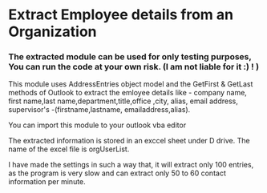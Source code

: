 # Extract Employee details from an Organization

### The extracted module can be used for only testing purposes, You can run the code at your own risk. (I am not liable for it :) ! )

This module uses AddressEntries object model and the GetFirst & GetLast methods of Outlook to extract the emloyee details like - 
company name, first name,last name,department,title,office ,city, alias, email address, supervisor's -(firstname,lastname,
emailaddress,alias).

You can import this module to your outlook vba editor

The extracted information is stored in an exccel sheet under D drive. The name of the excel file is orgUserList.

I have made the settings in such a way that, it will extract only 100 entries, as the program is very slow and can extract only 
50 to 60 contact information per minute. 




